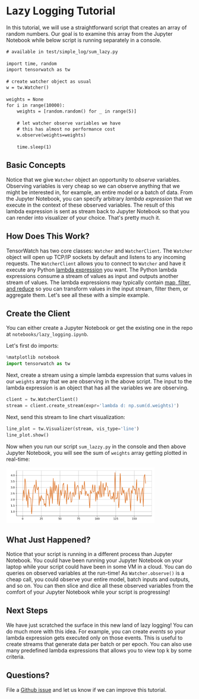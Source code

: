
# Lazy Logging Tutorial

In this tutorial, we will use a straightforward script that creates an array of random numbers. Our goal is to examine this array from the Jupyter Notebook while below script is running separately in a console.

```
# available in test/simple_log/sum_lazy.py

import time, random
import tensorwatch as tw

# create watcher object as usual
w = tw.Watcher()

weights = None
for i in range(10000):
    weights = [random.random() for _ in range(5)]

    # let watcher observe variables we have
    # this has almost no performance cost
    w.observe(weights=weights)

    time.sleep(1)
```

## Basic Concepts

Notice that we give `Watcher` object an opportunity to *observe* variables. Observing variables is very cheap so we can observe anything that we might be interested in, for example, an entire model or a batch of data. From the Jupyter Notebook, you can specify arbitrary *lambda expression* that we execute in the context of these observed variables. The result of this lambda expression is sent as stream back to Jupyter Notebook so that you can render into visualizer of your choice. That's pretty much it. 

## How Does This Work?

TensorWatch has two core classes: `Watcher` and `WatcherClient`. The `Watcher` object will open up TCP/IP sockets by default and listens to any incoming requests. The `WatcherClient` allows you to connect to `Watcher` and have it execute any Python [lambda expression](http://book.pythontips.com/en/latest/lambdas.html) you want. The Python lambda expressions consume a stream of values as input and outputs another stream of values. The lambda expressions may typically contain [map, filter, and reduce](http://book.pythontips.com/en/latest/map_filter.html) so you can transform values in the input stream, filter them, or aggregate them. Let's see all these with a simple example.

## Create the Client
You can either create a Jupyter Notebook or get the existing one in the repo at `notebooks/lazy_logging.ipynb`. 

Let's first do imports:


```python
%matplotlib notebook
import tensorwatch as tw
```

Next, create a stream using a simple lambda expression that sums values in our `weights` array that we are observing in the above script. The input to the lambda expression is an object that has all the variables we are observing.

```python
client = tw.WatcherClient()
stream = client.create_stream(expr='lambda d: np.sum(d.weights)')
```
 
Next, send this stream to line chart visualization:

```python
line_plot = tw.Visualizer(stream, vis_type='line')
line_plot.show()
```

Now when you run our script `sum_lazzy.py` in the console and then above Jupyter Notebook, you will see the sum of `weights` array getting plotted in real-time:

<img src="images/lazy_log_array_sum.png" width="400">

## What Just Happened?

Notice that your script is running in a different process than Jupyter Notebook. You could have been running your Jupyter Notebook on your laptop while your script could have been in some VM in a cloud. You can do queries on observed variables at the run-time! As `Watcher.observe()` is a cheap call, you could observe your entire model, batch inputs and outputs, and so on. You can then slice and dice all these observed variables from the comfort of your Jupyter Notebook while your script is progressing!

## Next Steps

We have just scratched the surface in this new land of lazy logging! You can do much more with this idea. For example, you can create *events* so your lambda expression gets executed only on those events. This is useful to create streams that generate data per batch or per epoch. You can also use many predefined lambda expressions that allows you to view top k by some criteria.

## Questions?

File a [Github issue](https://github.com/microsoft/tensorwatch/issues/new) and let us know if we can improve this tutorial.
